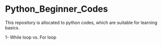 # Python_Beginner_Codes
This repository is allocated to python codes, which are suitable for learning basics.

1- While loop vs. For loop